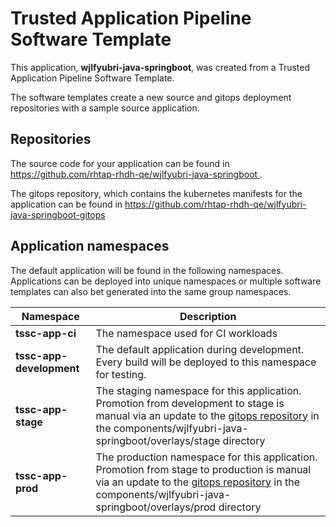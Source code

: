 # Trusted Application Pipeline Software Template

This application, **wjlfyubri-java-springboot**, was created from a Trusted Application Pipeline Software Template.

The software templates create a new source and gitops deployment repositories with a sample source application. 

## Repositories

The source code for your application can be found in [https://github.com/rhtap-rhdh-qe/wjlfyubri-java-springboot ](https://github.com/rhtap-rhdh-qe/wjlfyubri-java-springboot ).
 
The gitops repository, which contains the kubernetes manifests for the application can be found in 
[https://github.com/rhtap-rhdh-qe/wjlfyubri-java-springboot-gitops ](https://github.com/rhtap-rhdh-qe/wjlfyubri-java-springboot-gitops ) 

## Application namespaces 

The default application will be found in the following namespaces. Applications can be deployed into unique namespaces or multiple software templates can also bet generated into the same group namespaces.  

|  Namespace   |  Description   |  
| -------- | -------- |
| **tssc-app-ci** | The namespace used for CI workloads |
| **tssc-app-development** | The default application during development. Every build will be deployed to this namespace for testing. |
| **tssc-app-stage** | The staging namespace for this application. Promotion from development to stage is manual via an update to the [gitops repository](https://github.com/rhtap-rhdh-qe/wjlfyubri-java-springboot-gitops ) in the components/wjlfyubri-java-springboot/overlays/stage directory |
| **tssc-app-prod** | The production namespace for this application. Promotion from stage to production is manual via an update to the [gitops repository](https://github.com/rhtap-rhdh-qe/wjlfyubri-java-springboot-gitops ) in the components/wjlfyubri-java-springboot/overlays/prod directory |